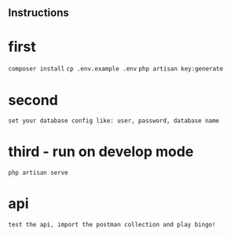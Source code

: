 ## Instructions

# first
`composer install`
`cp .env.example .env`
`php artisan key:generate`

# second
`set your database config like: user, password, database name`
# third - run on develop mode
`php artisan serve`

# api
`test the api, import the postman collection and play bingo!`
